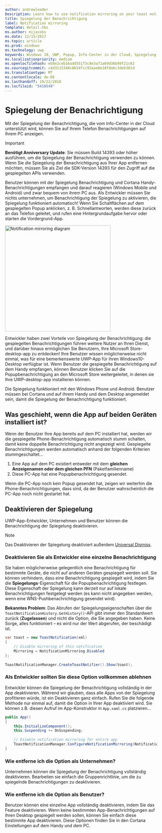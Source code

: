 ```yaml
---
author: andrewleader
Description: Learn how to use notification mirroring on your toast notifications.
title: Spiegelung der Benachrichtigung
label: Notification mirroring
template: detail.hbs
ms.author: mijacobs
ms.date: 12/15/2017
ms.topic: article
ms.prod: windows
ms.technology: uwp
keywords: Windows 10, UWP, Popup, Info-Center in der Cloud, Spiegelung der Benachrichtigung, Benachrichtigung, geräteübergreifend
ms.localizationpriority: medium
ms.openlocfilehash: eb8e2ceb16add551f3c8e3a71a69d36b99f21c62
ms.sourcegitcommit: c4d3115348c8b54fcc92aae8e18fdabc3deb301d
ms.translationtype: MT
ms.contentlocale: de-DE
ms.lasthandoff: 10/22/2018
ms.locfileid: "5410549"
---
```

# <a name="notification-mirroring"></a>Spiegelung der Benachrichtigung

Mit der Spiegelung der Benachrichtigung, die vom Info-Center in der Cloud unterstützt wird, können Sie auf Ihrem Telefon Benachrichtigungen auf Ihrem PC anzeigen.

> [!IMPORTANT]
> **Benötigt Anniversary Update**: Sie müssen Build 14393 oder höher ausführen, um die Spiegelung der Benachrichtigung verwenden zu können. Wenn Sie die Spiegelung der Benachrichtigung aus Ihrer App entfernen möchten, müssen Sie als Ziel die SDK-Version 14393 für den Zugriff auf die gespiegelten APIs verwenden.

Benutzer können mit der Spiegelung Benachrichtigung und Cortana Handy-Benachrichtigungen empfangen und darauf reagieren (Windows Mobile und Android) und zwar bequem von ihrem PC aus. Als Entwickler müssen Sie nichts unternehmen, um Benachrichtigung der Spiegelung zu aktivieren, die Spiegelung funktioniert automatisch! Wenn Sie Schaltflächen auf dem gespiegelten Popup anklicken, z. B. Schnellantworten, werden diese zurück an das Telefon geleitet, und rufen eine Hintergrundaufgabe hervor oder starten die Vordergrund-App.

<img alt="Notification mirroring diagram" src="images/toast-mirroring.gif" width="350"/>

Entwickler haben zwei Vorteile von Spiegelung der Benachrichtigung: die gespiegelten Benachrichtigungen führen weitere Nutzer an Ihren Dienst, und darüber hinaus ermöglichen Sie Benutzern, Ihre Microsoft Store-desktop-app zu entdecken! Ihre Benutzer wissen möglicherweise nicht einmal, was für eine bemerkenswerte UWP-App für ihren Windows10-Desktop verfügbar ist. Wenn Benutzer die gespiegelte Benachrichtigung auf dem Handy empfangen, können Benutzer klicken Sie auf die Popupbenachrichtigung an den Microsoft Store weitergeleitet, in denen sie Ihre UWP-desktop-app installieren können.

Die Spiegelung funktioniert mit den Windows Phone und Android. Benutzer müssen bei Cortana und auf ihrem Handy und dem Desktop angemeldet sein, damit die Spiegelung der Benachrichtigung funktioniert.


## <a name="what-if-the-app-is-installed-on-both-devices"></a>Was geschieht, wenn die App auf beiden Geräten installiert ist?

Wenn der Benutzer Ihre App bereits auf dem PC installiert hat, werden wir die gespiegelte Phone-Benachrichtigung automatisch stumm schalten, damit keine doppelte Benachrichtigung nicht angezeigt wird. Gespiegelte Benachrichtigungen werden automatisch anhand der folgenden Kriterien stummgeschaltet...

1. Eine App auf dem PC existiert entweder mit dem **gleichen Anzeigenamen oder dem gleichen PFN** (Paketfamilienname)
2. Diese PC-App hat eine Popupbenachrichtigung gesendet.

Wenn die PC-App noch kein Popup gesendet hat, zeigen wir weiterhin die Phone-Benachrichtigungen, dass sind, da der Benutzer wahrscheinlich die PC-App noch nicht gestartet hat.


## <a name="how-to-opt-out-of-mirroring"></a>Deaktivieren der Spiegelung

UWP-App-Entwickler, Unternehmen und Benutzer können die Benachrichtigung der Spiegelung deaktivieren.

> [!NOTE]
> Das Deaktivieren der Spiegelung deaktiviert außerdem [Universal Dismiss](universal-dismiss.md).


### <a name="as-a-developer-opt-out-an-individual-notification"></a>Deaktivieren Sie als Entwickler eine einzelne Benachrichtigung

Sie haben möglicherweise gelegentlich eine Benachrichtigung für bestimmte Geräte, die nicht auf anderen Geräten gespiegelt werden soll. Sie können verhindern, dass eine Benachrichtigung gespiegelt wird, indem Sie die **Spiegelungs**-Eigenschaft für die Popupbenachrichtigung festlegen. Diese Eigenschaft der Spiegelung kann derzeit nur auf lokale Benachrichtigungen festgelegt werden (es kann nicht angegeben werden, wenn eine WNS-Pushbenachrichtigung gesendet wird).

**Bekanntes Problem**: Das Abrufen der Spiegelungseigenschaften über die `ToastNotificationHistory.GetHistory()`-API gibt immer den Standardwert zurück (**Zugelassen**) und nicht die Option, die Sie angegeben haben. Keine Sorge, alles funktioniert – es wird nur der Wert abgerufen, der beschädigt ist.

```csharp
var toast = new ToastNotification(xml)
{
    // Disable mirroring of this notification
    Mirroring = NotificationMirroring.Disabled
};
  
ToastNotificationManager.CreateToastNotifier().Show(toast);
```


### <a name="as-a-developer-opt-out-completely"></a>Als Entwickler sollten Sie diese Option vollkommen ablehnen

Entwickler können die Spiegelung der Benachrichtigung vollständig in der App deaktivieren. Während wir glauben, dass alle Apps von der Spiegelung profitieren würde, ist ein Deaktivieren ganz einfach. Rufen Sie die folgende Methode nur einmal auf, damit die Option in Ihrer App deaktiviert wird. Sie können z.B. diesen Aufruf im App-Konstruktor in `App.xaml.cs` platzieren...

```csharp
public App()
{
    this.InitializeComponent();
    this.Suspending += OnSuspending;
 
    // Disable notification mirroring for entire app
    ToastNotificationManager.ConfigureNotificationMirroring(NotificationMirroring.Disabled);
}
```


### <a name="as-an-enterprise-how-do-i-opt-out"></a>Wie entferne ich die Option als Unternehmen?

Unternehmen können die Spiegelung der Benachrichtigung vollständig deaktivieren. Bearbeiten sie einfach die Gruppenrichtlinie, um die zu spiegelnde Benachrichtigungen zu deaktivieren.


### <a name="as-a-user-how-do-i-opt-out"></a>Wie entferne ich die Option als Benutzer?

Benutzer können eine einzelne App vollständig deaktivieren, indem Sie das Feature deaktivieren. Wenn keine bestimmten App-Benachrichtigungen auf Ihren Desktop gespiegelt werden sollen, können Sie einfach diese bestimmte App deaktivieren. Diese Optionen finden Sie in den Cortana Einstellungen auf dem Handy und dem PC.